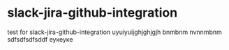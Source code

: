 # slack-jira-github-integration
test for slack-jira-github-integration
uyuiyuijghjghjgjh
bnmbnm
nvnnmbnm
sdfsdfsdfsddf
еукеуке
